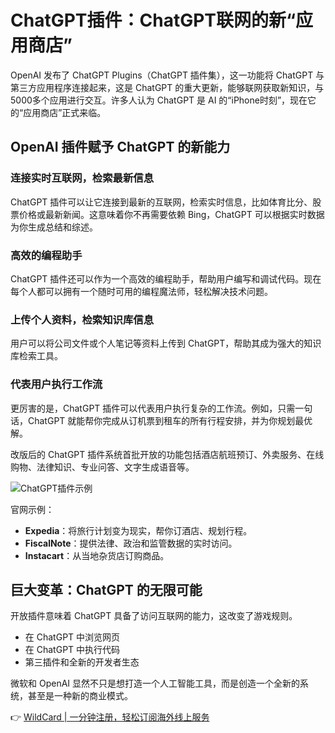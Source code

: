 # ChatGPT插件：​ChatGPT联网的新“应用商店”

OpenAI 发布了 ChatGPT Plugins（ChatGPT 插件集），这一功能将 ChatGPT 与第三方应用程序连接起来，这是 ChatGPT 的重大更新，能够联网获取新知识，与5000多个应用进行交互。许多人认为 ChatGPT 是 AI 的“iPhone时刻”，现在它的“应用商店”正式来临。

## OpenAI 插件赋予 ChatGPT 的新能力

### 连接实时互联网，检索最新信息

ChatGPT 插件可以让它连接到最新的互联网，检索实时信息，比如体育比分、股票价格或最新新闻。这意味着你不再需要依赖 Bing，ChatGPT 可以根据实时数据为你生成总结和综述。

### 高效的编程助手

ChatGPT 插件还可以作为一个高效的编程助手，帮助用户编写和调试代码。现在每个人都可以拥有一个随时可用的编程魔法师，轻松解决技术问题。

### 上传个人资料，检索知识库信息

用户可以将公司文件或个人笔记等资料上传到 ChatGPT，帮助其成为强大的知识库检索工具。

### 代表用户执行工作流

更厉害的是，ChatGPT 插件可以代表用户执行复杂的工作流。例如，只需一句话，ChatGPT 就能帮你完成从订机票到租车的所有行程安排，并为你规划最优解。

改版后的 ChatGPT 插件系统首批开放的功能包括酒店航班预订、外卖服务、在线购物、法律知识、专业问答、文字生成语音等。

![ChatGPT插件示例](https://bbtdd.com/img/55754639.webp)

官网示例：

- **Expedia**：将旅行计划变为现实，帮你订酒店、规划行程。
- **FiscalNote**：提供法律、政治和监管数据的实时访问。
- **Instacart**：从当地杂货店订购商品。

## 巨大变革：ChatGPT 的无限可能

开放插件意味着 ChatGPT 具备了访问互联网的能力，这改变了游戏规则。

- 在 ChatGPT 中浏览网页
- 在 ChatGPT 中执行代码
- 第三插件和全新的开发者生态

微软和 OpenAI 显然不只是想打造一个人工智能工具，而是创造一个全新的系统，甚至是一种新的商业模式。

👉 [WildCard | 一分钟注册，轻松订阅海外线上服务](https://bbtdd.com/WildCard)